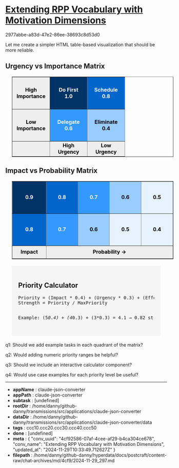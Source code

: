 # [Extending RPP Vocabulary with Motivation Dimensions](https://claude.ai/chat/4cf92586-07af-4cee-af29-b4ca304ce678)

2977abbe-a83d-47e2-86ee-38693c8d53d0

 Let me create a simpler HTML table-based visualization that should be more reliable.

<antArtifact identifier="priority-tables" type="text/html" title="Priority Visualizations">
<html>
<head>
  <style>
    table { border-collapse: collapse; margin: 20px; }
    td { width: 100px; height: 100px; text-align: center; color: white; font-weight: bold; }
    .header { background: #eee; color: black; height: 40px; }
    .high { background: #003366; }
    .med-high { background: #0066cc; }
    .med { background: #3399ff; }
    .med-low { background: #99ccff; color: black; }
    .low { background: #e6f3ff; color: black; }
  </style>
</head>
<body>
  <h2>Urgency vs Importance Matrix</h2>
  <table border="1">
    <tr>
      <td class="header">High Importance</td>
      <td class="high">Do First<br>1.0</td>
      <td class="med-high">Schedule<br>0.8</td>
    </tr>
    <tr>
      <td class="header">Low Importance</td>
      <td class="med">Delegate<br>0.6</td>
      <td class="med-low">Eliminate<br>0.4</td>
    </tr>
    <tr>
      <td class="header"></td>
      <td class="header">High Urgency</td>
      <td class="header">Low Urgency</td>
    </tr>
  </table>

  <h2>Impact vs Probability Matrix</h2>
  <table border="1">
    <tr>
      <td class="high">0.9</td>
      <td class="med-high">0.8</td>
      <td class="med">0.7</td>
      <td class="med-low">0.6</td>
      <td class="low">0.5</td>
    </tr>
    <tr>
      <td class="med-high">0.8</td>
      <td class="med">0.7</td>
      <td class="med-low">0.6</td>
      <td class="low">0.5</td>
      <td class="low">0.4</td>
    </tr>
    <tr>
      <td class="header">Impact</td>
      <td class="header" colspan="4">Probability →</td>
    </tr>
  </table>

  <div style="margin: 20px; padding: 20px; background: #f5f5f5;">
    <h2>Priority Calculator</h2>
    <pre>
Priority = (Impact * 0.4) + (Urgency * 0.3) + (Effort * 0.3)
Strength = Priority / MaxPriority

Example:
(5*0.4) + (4*0.3) + (3*0.3) = 4.1 → 0.82 strength
    </pre>
  </div>
</body>
</html>
</antArtifact>

q1: Should we add example tasks in each quadrant of the matrix?

q2: Would adding numeric priority ranges be helpful?

q3: Should we include an interactive calculator component?

q4: Would use case examples for each priority level be useful?

---

* **appName** : claude-json-converter
* **appPath** : claude-json-converter
* **subtask** : [undefined]
* **rootDir** : /home/danny/github-danny/transmissions/src/applications/claude-json-converter
* **dataDir** : /home/danny/github-danny/transmissions/src/applications/claude-json-converter/data
* **tags** : ccc10.ccc20.ccc30.ccc40.ccc50
* **done** : [undefined]
* **meta** : {
  "conv_uuid": "4cf92586-07af-4cee-af29-b4ca304ce678",
  "conv_name": "Extending RPP Vocabulary with Motivation Dimensions",
  "updated_at": "2024-11-29T10:33:49.712627Z"
}
* **filepath** : /home/danny/github-danny/hyperdata/docs/postcraft/content-raw/chat-archives/md/4cf9/2024-11-29_297.md